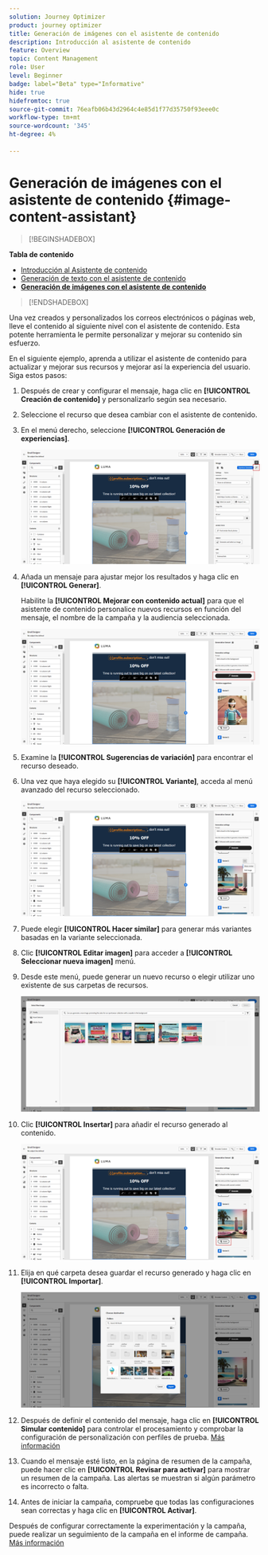 ```yaml
---
solution: Journey Optimizer
product: journey optimizer
title: Generación de imágenes con el asistente de contenido
description: Introducción al asistente de contenido
feature: Overview
topic: Content Management
role: User
level: Beginner
badge: label="Beta" type="Informative"
hide: true
hidefromtoc: true
source-git-commit: 76eafb06b43d2964c4e85d1f77d35750f93eee0c
workflow-type: tm+mt
source-wordcount: '345'
ht-degree: 4%

---
```


# Generación de imágenes con el asistente de contenido {#image-content-assistant}

>[!BEGINSHADEBOX]

**Tabla de contenido**

* [Introducción al Asistente de contenido](gs-generative.md)
* [Generación de texto con el asistente de contenido](generative-title.md)
* **[Generación de imágenes con el asistente de contenido](generative-image.md)**

>[!ENDSHADEBOX]



Una vez creados y personalizados los correos electrónicos o páginas web, lleve el contenido al siguiente nivel con el asistente de contenido. Esta potente herramienta le permite personalizar y mejorar su contenido sin esfuerzo.

En el siguiente ejemplo, aprenda a utilizar el asistente de contenido para actualizar y mejorar sus recursos y mejorar así la experiencia del usuario. Siga estos pasos:

1. Después de crear y configurar el mensaje, haga clic en **[!UICONTROL Creación de contenido]** y personalizarlo según sea necesario.

1. Seleccione el recurso que desea cambiar con el asistente de contenido.

1. En el menú derecho, seleccione **[!UICONTROL Generación de experiencias]**.

   ![](assets/gen-ai-image-1.png)

1. Añada un mensaje para ajustar mejor los resultados y haga clic en **[!UICONTROL Generar]**.

   Habilite la **[!UICONTROL Mejorar con contenido actual]** para que el asistente de contenido personalice nuevos recursos en función del mensaje, el nombre de la campaña y la audiencia seleccionada.

   ![](assets/gen-ai-image-2.png)

1. Examine la **[!UICONTROL Sugerencias de variación]** para encontrar el recurso deseado.

1. Una vez que haya elegido su **[!UICONTROL Variante]**, acceda al menú avanzado del recurso seleccionado.

   ![](assets/gen-ai-image-3.png)

1. Puede elegir **[!UICONTROL Hacer similar]** para generar más variantes basadas en la variante seleccionada.

1. Clic **[!UICONTROL Editar imagen]** para acceder a **[!UICONTROL Seleccionar nueva imagen]** menú.

1. Desde este menú, puede generar un nuevo recurso o elegir utilizar uno existente de sus carpetas de recursos.

   ![](assets/gen-ai-image-4.png)

1. Clic **[!UICONTROL Insertar]** para añadir el recurso generado al contenido.

   ![](assets/gen-ai-image-5.png)

1. Elija en qué carpeta desea guardar el recurso generado y haga clic en **[!UICONTROL Importar]**.

   ![](assets/gen-ai-image-6.png)

1. Después de definir el contenido del mensaje, haga clic en **[!UICONTROL Simular contenido]** para controlar el procesamiento y comprobar la configuración de personalización con perfiles de prueba. [Más información](../email/preview.md)

1. Cuando el mensaje esté listo, en la página de resumen de la campaña, puede hacer clic en **[!UICONTROL Revisar para activar]** para mostrar un resumen de la campaña. Las alertas se muestran si algún parámetro es incorrecto o falta.

1. Antes de iniciar la campaña, compruebe que todas las configuraciones sean correctas y haga clic en **[!UICONTROL Activar]**.

Después de configurar correctamente la experimentación y la campaña, puede realizar un seguimiento de la campaña en el informe de campaña. [Más información](../reports/campaign-global-report.md#experimentation-report)